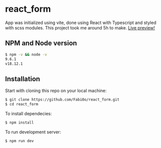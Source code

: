 # react_form
App was initialized using vite, done using React with Typescript and styled with scss modules. This project took me around 5h to make. [Live preview!](https://cheery-axolotl-844621.netlify.app/)
## NPM and Node version

```sh
$ npm -v && node -v
9.6.1
v18.12.1
```
## Installation
Start with cloning this repo on your local machine:

```sh
$ git clone https://github.com/Fabi0o/react_form.git
$ cd react_form
```
To install dependecies:

```sh
$ npm install
```
To run development server:

```sh
$ npm run dev
```
